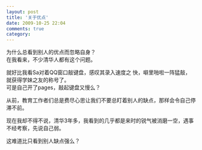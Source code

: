 ```yaml
---
layout: post
title: '关于优点'
date: 2009-10-25 22:04
comments: true
category: 
---
```

    

为什么总看到别人的优点而忽略自身？  
在我看来，不少清华人都有这个问题。

  
  
就好比我看Sa对着QQ窗口敲键盘，感叹其录入速度之
快，噼里啪啦一阵猛敲，就获得学妹之友的称号了。  
可是自己开了pages，敲起键盘又慢么？  
  
从前，教育工作者们总是费尽心思让我们不要总盯着别人的缺点，那样会令自己停滞不前。

  
现在我却不得不说，清华3年多，我看到的几乎都是来时的锐气被消磨一空，遇事不经考察，先说自己弱。  
  
这难道比只看到别人缺点强么？   


